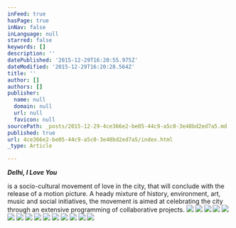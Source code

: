 ```yaml
---
inFeed: true
hasPage: true
inNav: false
inLanguage: null
starred: false
keywords: []
description: ''
datePublished: '2015-12-29T16:20:55.975Z'
dateModified: '2015-12-29T16:20:28.564Z'
title: ''
author: []
authors: []
publisher:
  name: null
  domain: null
  url: null
  favicon: null
sourcePath: _posts/2015-12-29-4ce366e2-be05-44c9-a5c0-3e48bd2ed7a5.md
published: true
url: 4ce366e2-be05-44c9-a5c0-3e48bd2ed7a5/index.html
_type: Article

---
```

_**Delhi, I Love You**_

is a socio-cultural movement of love in the city, that will conclude with the release of a motion picture. A heady mixture of history, environment, art, music and social initiatives, the movement is aimed at celebrating the city through an extensive programming of collaborative projects. ![](https://the-grid-user-content.s3-us-west-2.amazonaws.com/c8d874ad-ce33-43fc-8de8-74484d75362d.jpg)
![](https://the-grid-user-content.s3-us-west-2.amazonaws.com/7d7b2e32-8d97-45af-b769-ab70bd112b08.jpg)
![](https://the-grid-user-content.s3-us-west-2.amazonaws.com/dd4596f0-866c-4804-99e7-03e5b0003a6d.jpg)
![](https://the-grid-user-content.s3-us-west-2.amazonaws.com/f6ca33ad-5c02-4d6d-b81a-23ce58e09809.jpg)
![](https://the-grid-user-content.s3-us-west-2.amazonaws.com/e2d0d3f6-0c20-4098-96e3-b2e4ec76388b.jpg)
![](https://the-grid-user-content.s3-us-west-2.amazonaws.com/e838fa17-b814-466e-940a-bdcd717cc179.jpg)
![](https://the-grid-user-content.s3-us-west-2.amazonaws.com/15604baf-5afb-4420-b26e-ef18f0540248.jpg)
![](https://the-grid-user-content.s3-us-west-2.amazonaws.com/49a93fa1-fdcd-45c1-a4be-046e45016e5b.jpg)
![](https://the-grid-user-content.s3-us-west-2.amazonaws.com/18d86c27-d100-4635-b99b-d99ae82496a9.jpg)
![](https://the-grid-user-content.s3-us-west-2.amazonaws.com/79ff3430-7870-433d-98ca-32097304ecec.png)
![](https://the-grid-user-content.s3-us-west-2.amazonaws.com/f6d8d6b2-acf6-4aba-9d3a-a7afa9a9040f.png)
![](https://the-grid-user-content.s3-us-west-2.amazonaws.com/959f1e3c-886c-4557-83d6-2e7255ae7c41.png)
![](https://the-grid-user-content.s3-us-west-2.amazonaws.com/0e869af4-2750-4fca-8d3b-ba340dba1c37.jpg)
![](https://the-grid-user-content.s3-us-west-2.amazonaws.com/00ddaaee-852a-46cb-a820-e00b96389e84.jpg)
![](https://the-grid-user-content.s3-us-west-2.amazonaws.com/fcf67e14-1677-4517-9f79-06cee8b62686.jpg)